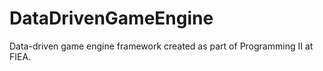 # DataDrivenGameEngine
Data-driven game engine framework created as part of Programming II at FIEA.
